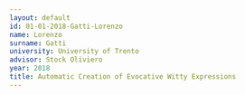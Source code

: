 ```yaml
---
layout: default 
id: 01-01-2018-Gatti-Lorenzo
name: Lorenzo
surname: Gatti
university: University of Trento
advisor: Stock Oliviero
year: 2018
title: Automatic Creation of Evocative Witty Expressions
---
```

